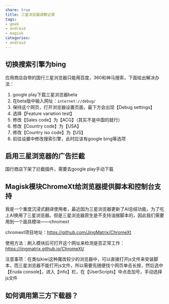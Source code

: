 ```yaml
---
share: true 
title: 三星浏览器调教记录
tags: 
- geek
- android
- magisk
categories:
- android
---
```

## 切换搜索引擎为bing

应用商店自带的国行三星浏览器只能用百度，360和神马搜索，下面给出解决办法：
1. google play下载三星浏览器beta
2. 在beta版中输入网址：`internet://debug/`
3. 保持这个网页，打开浏览器设置页面，最下方会出现【Debug settings】
4. 选择【Feature variation test】
5. 修改【Sales code】为【ACG】（其实不是中国的就行）
6. 修改【Country code】为【USA】
7. 修改【Country iso code】为【US】
8. 前往设置中修改搜索引擎，此时应该有google bing等选项

## 启用三星浏览器的广告拦截

国行商店下架了拦截插件，需要去google play手动下载


## Magisk模块ChromeXt给浏览器提供脚本和控制台支持

我是一个重度沉浸式翻译使用者，最近因为三星浏览器更新了AI总结功能，为了吃上AI换用了三星浏览器。但是三星浏览器原生是不支持油猴脚本的，因此我们需要用到一个面具模块——chromext

chromext项目地址：https://github.com/JingMatrix/ChromeXt

使用方法：刷入模块后可打开这个网址来检测是否正常工作：https://jingmatrix.github.io/ChromeXt/ 

注意事项：在类似kiwi这种魔改较少的浏览器中，可以直接打开js文件来安装脚本，而三星浏览器不能打开js文件，所以需要先随便找个网页单击长按，然后选中【Eruda console】，进入【info】栏，在【UserScripts】中点击加号，手动选择js文件 

## 如何调用第三方下载器？
